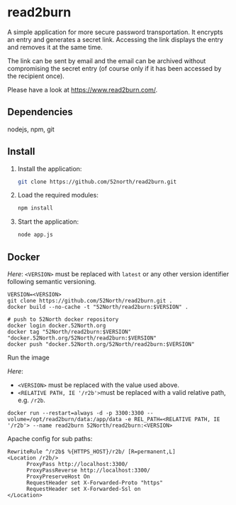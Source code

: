 # read2burn

A simple application for more secure password transportation.
It encrypts an entry and generates a secret link.
Accessing the link displays the entry and removes it at the same time.

The link can be sent by email and the email can be archived without compromising the secret entry (of course only if it has been accessed by the recipient once).

Please have a look at <https://www.read2burn.com/>.

## Dependencies

nodejs, npm, git

## Install

1. Install the application:

   ```sh
   git clone https://github.com/52north/read2burn.git
   ```

1. Load the required modules:

   ```sh
   npm install
   ```

1. Start the application:

   ```sh
   node app.js
   ```

## Docker

*Here*: `<VERSION>` must be replaced with `latest` or any other version identifier following semantic versioning.

```shell
VERSION=<VERSION>
git clone https://github.com/52North/read2burn.git .
docker build --no-cache -t "52North/read2burn:$VERSION" .

# push to 52North docker repository
docker login docker.52North.org
docker tag "52North/read2burn:$VERSION" "docker.52North.org/52North/read2burn:$VERSION"
docker push "docker.52North.org/52North/read2burn:$VERSION"
```

Run the image

*Here*:

* `<VERSION>` must be replaced with the value used above.
* `<RELATIVE PATH, IE '/r2b'>`must be replaced with a valid relative path, e.g. `/r2b`.

```shell
docker run --restart=always -d -p 3300:3300 --volume=/opt/read2burn/data:/app/data -e REL_PATH=<RELATIVE PATH, IE '/r2b'> --name read2burn 52North/read2burn:<VERSION>
```

Apache config for sub paths:

```apacheconf
RewriteRule ^/r2b$ %{HTTPS_HOST}/r2b/ [R=permanent,L]
<Location /r2b/>
      ProxyPass http://localhost:3300/
      ProxyPassReverse http://localhost:3300/
      ProxyPreserveHost On
      RequestHeader set X-Forwarded-Proto "https"
      RequestHeader set X-Forwarded-Ssl on
</Location>
```
